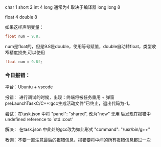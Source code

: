 char 1
short 2 
int 4
long 通常为4 取决于编译器
long long 8

float 4
double 8

如果这样声明变量：
```c++
float num = 9.8;
```
num是float的，但是9.8是double，使用等号赋值，double自动转float，类型收窄精度损失,可以使用 
```c++
float num = 9.8f;
```




### 今日报错：
平台：Ubuntu + vscode

报错： 进行调试的时候，出现：终端将被任务重用 + 弹窗 preLaunchTaskC/C++:gcc生成活动文件"已终止，退出代码为-1。

尝试：在task.json 中将 "panel": "shared", 改为"new"  无用
后发现在报错中 undefined reference to `std::cout'

解决：  在task.json 中此处的gcc改为如此形式  "command": "/usr/bin/g++"

教训：不要一直注意最后的报错信息，报错要将中间的所有报错信息都过一次